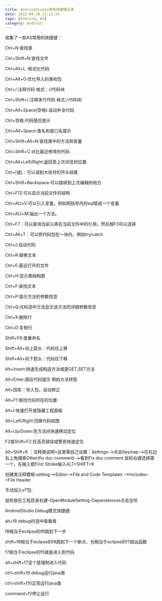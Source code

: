 ```yaml
---
title: AndroidStudio常用快捷键记录
date: 2015-04-20 21:12:29
tags: [Android, AS]
category: Android
---
```


收集了一些AS常用的快捷键：
<!-- more -->

Ctrl+N:查找类

Ctrl+Shift+N:查找文件

Ctrl+Alt+L :格式化代码

Ctrl+Alt+O:优化导入的类和包

Ctrl+/:注释代码 格式：//代码块

Ctrl+Shift+/:注释多行代码 格式:/*代码块*/

Ctrl+Alt+Space(空格):自动补全代码

Ctrl+空格:代码感应提示

Ctrl+Alt+Space:类名和接口名提示

Ctrl+Shift+Alt+N:查找类中的方法和变量

Ctrl+Shift+C:对比最近修改的代码

Ctrl+Alt+Left/Right:返回至上次浏览的位置

Ctrl+[或]：可以调到大括号的开头结尾

Ctrl+Shift+Backspace:可以跳转到上次编辑的地方

Ctrl+F12:可以显示当前文件的结构

Ctrl+ALt+V:可以引入变量。例如把括号内的sql赋成一个变量

Ctrl+ALt+M:抽出一个方法。

Ctrl+F7：可以查询当前元素在当前文件中的引用，然后按F3可以选择

Ctrl+Alt+T：可以把代码包在一块内，例如try/catch

Ctrl+J:自动代码

Ctrl+R:替换文本

Ctrl+E:最近打开的文件

Ctrl+H:显示类结构图

Ctrl+F:查找文本

Ctrl+P:提示方法的参数信息

Ctrl+Q:光标选中方法显示该方法的详细参数信息

Ctrl+X:删除行

Ctrl+D:复制行

Shift+F6:类重命名

Shift+Alt+向上箭头：代码往上移

Shift+Alt+向下箭头：代码往下移

Alt+Insert:快速生成构造方法或是GET,SET方法

Alt+Enter:感应代码提示 例如方法转型

Alt+回车：导入包，自动修正

Alt+F1:查找代码所在的位置

Alt+l:快速打开或隐藏工程面板

Alt+Left/Right:切换代码视图

Alt+Up/Down:在方法间快速移动定位

F2或Shift+F2:在高亮错误或警告快速定位

Alt+Shift+K ：注释类说明<这里需自己设置：Settings–>点击Keymap–>在右边右上角搜索Other(fix doc comment)–>看到Fix doc comment 鼠标右键选择第一个，在输入框First Stroke输入ALT+SHIFT+K

创建类注释模板:setting–>Editor–>File and Code Templates –>Includes–>File Header

手动加入v7包:

鼠标放在工程目录右键-OpenModuleSetting-Dependenices点击加号

AndroidStudio Debug模式快捷键:

alt+f8 debug时选中查看值

f8相当于eclipse的f6跳到下一步

shift+f8相当于eclipse的f8跳到下一个断点，也相当于eclipse的f7跳出函数

f7相当于eclipse的f5就是进入到代码

alt+shift+f7这个是强制进入代码

ctrl+shift+f9 debug运行java类

ctrl+shift+f10正常运行java类

command+f2停止运行
